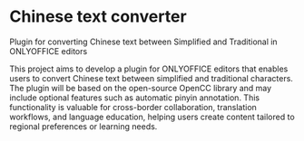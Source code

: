 # Chinese text converter
Plugin for converting Chinese text between Simplified and Traditional in ONLYOFFICE editors

This project aims to develop a plugin for ONLYOFFICE editors that enables users to convert Chinese text between simplified and traditional characters. The plugin will be based on the open-source OpenCC library and may include optional features such as automatic pinyin annotation. This functionality is valuable for cross-border collaboration, translation workflows, and language education, helping users create content tailored to regional preferences or learning needs.
